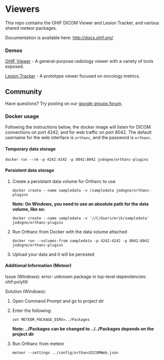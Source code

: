 # Viewers
This repo contains the OHIF DICOM Viewer and Lesion Tracker, and various shared meteor packages.

Documentation is available here: http://docs.ohif.org/

### Demos
[OHIF Viewer](http://viewer.ohif.org/) - A general-purpose radiology viewer with a variety of tools exposed.

[Lesion Tracker](http://lesiontracker.ohif.org/) - A prototype viewer focused on oncology metrics.

Community
---------

Have questions?  Try posting on our [google groups forum](https://groups.google.com/forum/#!forum/cornerstone-platform).

### Docker usage
Following the instructions below, the docker image will listen for DICOM connections on port 4242, and for web traffic on port 8042. The default username for the web interface is `orthanc`, and the password is `orthanc`.
#### Temporary data storage
````
docker run --rm -p 4242:4242 -p 8042:8042 jodogne/orthanc-plugins
````

#### Persistent data storage
1. Create a persistant data volume for Orthanc to use

    ````
    docker create --name sampledata -v /sampledata jodogne/orthanc-plugins
    ````
    
    **Note: On Windows, you need to use an absolute path for the data volume, like so:**
    
    ````
    docker create --name sampledata -v '//C/Users/erik/sampledata' jodogne/orthanc-plugins
    ````

2. Run Orthanc from Docker with the data volume attached

    ````
    docker run --volumes-from sampledata -p 4242:4242 -p 8042:8042 jodogne/orthanc-plugins
    ````

3. Upload your data and it will be persisted

#### Additional Information (Meteor)
Issue (Windows):
    error: unknown package in top-level dependencies: ohif:polyfill
    
Solution (Windows):
1. Open Command Prompt and go to project dir
2. Enter the following:
    ````
    set METEOR_PACKAGE_DIRS=../Packages
    ````
    **Note: ../Packages can be changed to ../../Packages depends on the project dir**
3. Run Orthanc from meteor

    ````
    meteor --settings ../config/orthancDICOMWeb.json
    ````
